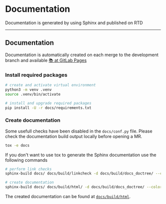 # Documentation

Documentation is generated by using Sphinx and published on RTD

---------------

## Documentation

Documentation is automatically created on each merge to the development
branch and available [📚 at GitLab Pages][ref-gl-pages]

### Install required packages

```bash
# create and activate virtual environment
python3 -m venv .venv
source .venv/bin/activate

# install and upgrade required packages
pip install -U -r docs/requirements.txt
```

### Create documentation

Some usefull checks have been disabled in the `docs/conf.py` file. Please
check the documentation build output locally before opening a MR.

```bash
tox -e docs
```

If you don't want to use tox to generate the Sphinx documentation use the
following commands

```bash
# perform link checks
sphinx-build docs/ docs/build/linkcheck -d docs/build/docs_doctree/ --color -blinkcheck -j auto -W

# create documentation
sphinx-build docs/ docs/build/html/ -d docs/build/docs_doctree/ --color -bhtml -j auto -W
```

The created documentation can be found at [`docs/build/html`](docs/build/html).

<!-- Links -->
[ref-gl-pages]: https://gitlab.com/brainelectronics/lightweight-versioned-gitlab-pages
